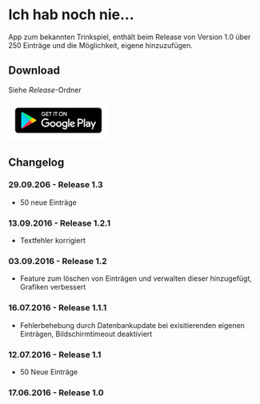 ﻿# Ich hab noch nie...

App zum bekannten Trinkspiel, enthält beim Release von Version 1.0 über 250 Einträge und die Möglichkeit, eigene hinzuzufügen.

## Download

Siehe *Release*-Ordner

<a href="https://play.google.com/store/apps/details?id=com.jurtz.android.ichhabnochnie"><img src="https://raw.githubusercontent.com/MarcelJurtz/Ich-hab-noch-nie/master/ASSETS/google-play-badge.png" width="200" alt="Get it on Google Play"></a>

## Changelog

### 29.09.206 - Release 1.3

* 50 neue Einträge

### 13.09.2016 - Release 1.2.1

* Textfehler korrigiert

### 03.09.2016 - Release 1.2

* Feature zum löschen von Einträgen und verwalten dieser hinzugefügt, Grafiken verbessert

### 16.07.2016 - Release 1.1.1

* Fehlerbehebung durch Datenbankupdate bei exisitierenden eigenen Einträgen, Bildschirmtimeout deaktiviert

### 12.07.2016 - Release 1.1

* 50 Neue Einträge

### 17.06.2016 - Release 1.0
